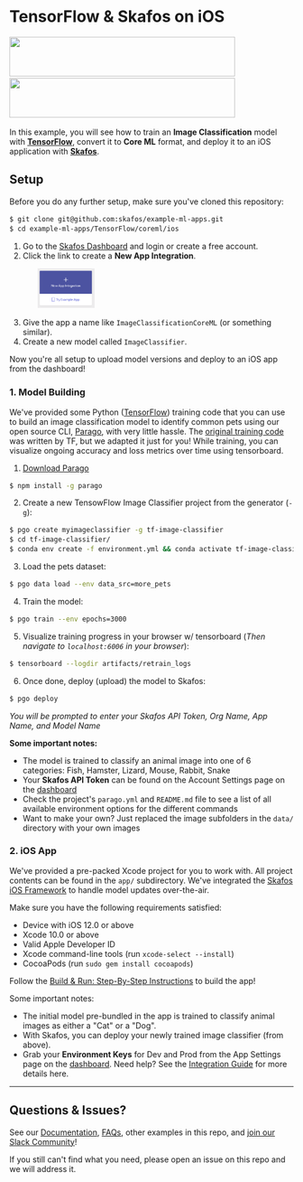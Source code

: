 # TensorFlow & Skafos on iOS
<img src="https://www.gstatic.com/devrel-devsite/va3a0eb1ff00a004a87e2f93101f27917d794beecfd23556fc6d8627bba2ff3cf/tensorflow/images/lockup.svg" width="400" height="70"> <img src="https://skafos.ai/wp-content/uploads/2019/05/skafos_horizontal_on_white_beta@1x.svg" width="400" height="70">

In this example, you will see how to train an **Image Classification**
model with [**TensorFlow**](www.tensorflow.org), convert it to **Core ML** format, and deploy it to an
iOS application with <a href="https://dashboard.skafos.ai" target="_blank">**Skafos**</a>.

## Setup
Before you do any further setup, make sure you've cloned this repository:
```bash
$ git clone git@github.com:skafos/example-ml-apps.git
$ cd example-ml-apps/TensorFlow/coreml/ios
```

1. Go to the <a href="https://dashboard.skafos.ai" target="_blank">Skafos Dashboard</a> and login or create a free account.
2. Click the link to create a **New App Integration**.

<img src="../../../assets/new_app.png"
     width="20%"
     style="left: left; margin-left: 50px;" />

3. Give the app a name like `ImageClassificationCoreML` (or something similar).
4. Create a new model called `ImageClassifier`.

Now you're all setup to upload model versions and deploy to an iOS app from the dashboard!

### 1. Model Building
We've provided some Python ([TensorFlow](https://tensorflow.org)) training code that you can use to build an image classification model to identify common pets using our open source CLI, [Parago](https://github.com/skafos/parago-cli), with very little hassle. The [original training code](https://github.com/tensorflow/hub/raw/master/examples/image_retraining/retrain.py) was written by TF, but we adapted it just for you!
While training, you can visualize ongoing accuracy and loss metrics over time using tensorboard.

1. [Download Parago](https://www.npmjs.com/package/parago)
```bash
$ npm install -g parago
```

2. Create a new TensowFlow Image Classifier project from the generator (`-g`):
```bash
$ pgo create myimageclassifier -g tf-image-classifier
$ cd tf-image-classifier/
$ conda env create -f environment.yml && conda activate tf-image-classifier
```

3. Load the pets dataset:
```bash
$ pgo data load --env data_src=more_pets
```

4. Train the model:
```bash
$ pgo train --env epochs=3000
```

5. Visualize training progress in your browser w/ tensorboard (*Then navigate to `localhost:6006` in your browser*):
```bash
$ tensorboard --logdir artifacts/retrain_logs
```

6. Once done, deploy (upload) the model to Skafos:
```bash
$ pgo deploy
```
*You will be prompted to enter your Skafos API Token, Org Name, App Name, and Model Name*

**Some important notes:**
- The model is trained to classify an animal image into one of 6 categories: Fish, Hamster, Lizard, Mouse, Rabbit, Snake
- Your **Skafos API Token** can be found on the Account Settings page on the [dashboard](https://dashboard.skafos.ai)
- Check the project's `parago.yml` and `README.md` file to see a list of all available environment options for the different commands
- Want to make your own? Just replaced the image subfolders in the `data/` directory with your own images

### 2. iOS App
We've provided a pre-packed Xcode project for you to work with. All project contents can be found in the `app/` subdirectory. We've integrated the [Skafos iOS Framework](https://github.com/skafos/ios) to handle model updates over-the-air.

Make sure you have the following requirements satisfied:

- Device with iOS 12.0 or above
- Xcode 10.0 or above
- Valid Apple Developer ID
- Xcode command-line tools (run `xcode-select --install`)
- CocoaPods (run `sudo gem install cocoapods`)

Follow the [Build & Run: Step-By-Step Instructions](app/README.md#build--run-step-by-step-instructions) to build the app!

Some important notes:
- The initial model pre-bundled in the app is trained to classify animal images as either a "Cat" or a "Dog".
- With Skafos, you can deploy your newly trained image classifier (from above).
- Grab your **Environment Keys** for Dev and Prod from the App Settings page on the <a href="https://dashboard.skafos.ai" target="_blank">dashboard</a>. Need help? See the [Integration Guide](https://docs.skafos.ai/sections/integrate.html) for more details here.
-----

## Questions & Issues?
See our [Documentation](https://docs.skafos.ai), [FAQs](https://docs.skafos.ai/sections/faq.html), other examples in this repo, and [join our Slack Community](https://skafosai.slack.com/join/shared_invite/enQtNTAxMzEwOTk2NzA5LThjMmMyY2JkNTkwNDQ1YjgyYjFiY2MyMjRkMzYyM2E4MjUxNTJmYmQyODVhZWM2MjQwMjE5ZGM1Y2YwN2M5ODI)!

If you still can't find what you need, please open an issue on this repo and we will address it.
